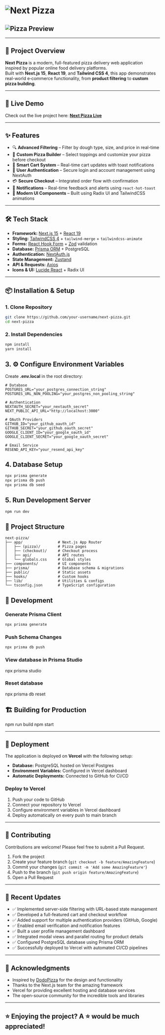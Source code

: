 # <img src="./public/assets/readme/mainpage.png"  alt="Next Pizza"> 

## <img src="./public/assets/readme/pizza.png" alt="Pizza Preview">

---

## 🍕 Project Overview

**Next Pizza** is a modern, full-featured pizza delivery web application inspired by popular online food delivery platforms.  
Built with **Next.js 15**, **React 19**, and **Tailwind CSS 4**, this app demonstrates real-world e‑commerce functionality, from **product filtering** to **custom pizza building**.

---

## 🚀 Live Demo

Check out the live project here: **[Next Pizza Live](https://next-pizza-phi-seven.vercel.app/)**

---

## ✨ Features

- 🔍 **Advanced Filtering** – Filter by dough type, size, and price in real-time  
- 🍕 **Custom Pizza Builder** – Select toppings and customize your pizza before checkout  
- 🛒 **Smart Cart System** – Real-time cart updates with toast notifications  
- 🔐 **User Authentication** – Secure login and account management using NextAuth  
- 💳 **Secure Checkout** – Integrated order flow with confirmation  
- 🔔 **Notifications** – Real-time feedback and alerts using `react-hot-toast`  
- 🎨 **Modern UI Components** – Built using Radix UI and TailwindCSS animations  

---

## 🛠 Tech Stack

- **Framework:** [Next.js 15](https://nextjs.org/) + [React 19](https://react.dev/)  
- **Styling:** [TailwindCSS 4](https://tailwindcss.com/) + `tailwind-merge` + `tailwindcss-animate`  
- **Forms:** [React Hook Form](https://react-hook-form.com/) + [Zod](https://zod.dev/) validation  
- **Database:** [Prisma ORM](https://www.prisma.io/) + PostgreSQL  
- **Authentication:** [NextAuth.js](https://next-auth.js.org/)  
- **State Management:** [Zustand](https://zustand-demo.pmnd.rs/)  
- **API & Requests:** [Axios](https://axios-http.com/)  
- **Icons & UI:** [Lucide React](https://lucide.dev/) + Radix UI  

---

## 📦 Installation & Setup

### 1. Clone Repository

```bash
git clone https://github.com/your-username/next-pizza.git
cd next-pizza 
```


### 2. Install Dependencies

```bash
npm install
yarn install
```

## 3. ⚙️ Configure Environment Variables

Create **.env.local** in the root directory:

```
# Database
POSTGRES_URL="your_postgres_connection_string"
POSTGRES_URL_NON_POOLING="your_postgres_non_pooling_string"

# Authentication
NEXTAUTH_SECRET="your_nextauth_secret"
NEXT_PUBLIC_API_URL="http://localhost:3000"

# OAuth Providers
GITHUB_ID="your_github_oauth_id"
GITHUB_SECRET="your_github_oauth_secret"
GOOGLE_CLIENT_ID="your_google_oauth_id"
GOOGLE_CLIENT_SECRET="your_google_oauth_secret"

# Email Service
RESEND_API_KEY="your_resend_api_key"
```

## 4. Database Setup

```bash
npx prisma generate
npx prisma db push
npx prisma db seed
```


## 5. Run Development Server

```bash
npm run dev
```

## 📁 Project Structure

```plaintext
next-pizza/
├── app/                # Next.js App Router
│   ├── (pizza)/        # Pizza pages
│   ├── (checkout)/     # Checkout process
│   ├── api/            # API routes
│   └── globals.css     # Global styles
├── components/         # UI components
├── prisma/             # Database schema & migrations
├── public/             # Static assets
├── hooks/              # Custom hooks
├── lib/                # Utilities & configs
└── tsconfig.json       # TypeScript configuration
```


## 🔧 Development

### Generate Prisma Client
```bash
npx prisma generate
```

### Push Schema Changes
```bash
npx prisma db push
```
### View database in Prisma Studio
npx prisma studio

### Reset database
npx prisma db reset

## 🏗️ Building for Production
npm run build
npm start

---

## 🚀 Deployment

The application is deployed on **Vercel** with the following setup:

- **Database:** PostgreSQL hosted on Vercel Postgres
- **Environment Variables:** Configured in Vercel dashboard
- **Automatic Deployments:** Connected to GitHub for CI/CD

### Deploy to Vercel

1. Push your code to GitHub
2. Connect your repository to Vercel
3. Configure environment variables in Vercel dashboard
4. Deploy automatically on every push to main branch

---

## 🤝 Contributing

Contributions are welcome! Please feel free to submit a Pull Request.

1. Fork the project
2. Create your feature branch (`git checkout -b feature/AmazingFeature`)
3. Commit your changes (`git commit -m 'Add some AmazingFeature'`)
4. Push to the branch (`git push origin feature/AmazingFeature`)
5. Open a Pull Request

---

## 📝 Recent Updates

- ✅ Implemented server-side filtering with URL-based state management  
- ✅ Developed a full-featured cart and checkout workflow  
- ✅ Added support for multiple authentication providers (GitHub, Google)  
- ✅ Enabled email verification and notification features  
- ✅ Built a user profile management dashboard  
- ✅ Integrated modal views and parallel routing for product details  
- ✅ Configured PostgreSQL database using Prisma ORM  
- ✅ Successfully deployed to Vercel with automated CI/CD pipelines


---

## 🙏 Acknowledgments

- Inspired by [DodoPizza](https://dodopizza.pl/) for the design and functionality
- Thanks to the Next.js team for the amazing framework
- Vercel for providing excellent hosting and database services
- The open-source community for the incredible tools and libraries

---

## ⭐ Enjoying the project? A ⭐ would be much appreciated!
